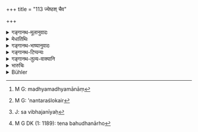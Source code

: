+++
title = "113 ज्येष्ठश् चैव"

+++

<details><summary>गङ्गानथ-मूलानुवादः</summary>

The eldest and the youngest shall receive their property according to the rule just stated; to those other than the eldest and the youngest, would belong the middlemost share.—(113)
</details>

<details><summary>मेधातिथिः</summary>

त्रिभ्यो ऽधिकपुत्रस्य ज्येष्ठकनिष्ठयोर् गुणवतोर् यथोक्तम् उद्धृत्य बहूनाम् अपि मध्यमानां[^२८५] गुणवतो मधमस्य यश् चत्वारिंशत्तमो भाग उक्तो ऽनन्तरश्लोके[^२८६] बहुभिर् अपि मध्यमैः संविभजनीयः[^२८७] । समगुणानां तु मध्यमानां सर्वेषाम् एकैकस्य पूर्ववचनाच् चत्वारिंशत्तमो भाग उक्त उद्धार्यः । **तेषां स्यान् मध्यमं धनम्** इति उभयथा वचनं व्यज्यते । मधय्मधनं यद् अनन्तरश्लोके निर्दिष्टं तत् सर्वेषां समवायेन दतव्यम् । यदि वा प्रत्येकम् एव ज्येष्ठकनिष्ठताम् अपेक्ष्य । तत्र प्रथमपक्षो निर्गुणेषु युक्तः । ते न बहुधनार्हाः[^२८८] । द्वितीयो गुणवत्स्व् एव ॥ ९.११३ ॥


[^२८८]:
     M G DK (1: 1189): tena bahudhanārho


[^२८७]:
     J: sa vibhajanīyaḥ


[^२८६]:
     M G: 'nantaraślokair


[^२८५]:
     M G: madhyamadhyamānāṃ
</details>

<details><summary>गङ्गानथ-भाष्यानुवादः</summary>

In a case where a man dies leaving more than three sons, the eldest and the youngest shall receive their shares in the manner just stated, if they are duly qualified; and (a) the ‘fortieth part’ which has been ordained ‘for the qualified middlemost’ in the preceding verse, shall be divided among the several middle ones; but (b) when all the middle ones are qualified, each of them shall receive the ‘fortieth part’ of the property. Both these methods of division are indicated by the words of the text—‘to them *would belong the middlemost share*’—*i.e*., (a) the middlemost share allotted to the middle brothers shall be given to all the middle brothel’s conjointly; or (b) every one of them shall get it, in accordance with their relative ages. The former of these would be most proper in the case of all the middle brothers being unqualified; as these do not deserve much property; and the latter method should apply to the ease where all are duly qualified—(113)
</details>

<details><summary>गङ्गानथ-टिप्पन्यः</summary>

This verse is quoted in *Vivādaratnākara* (p. 468), which adds an
explanation \[see preceding note\].
</details>

<details><summary>गङ्गानथ-तुल्य-वाक्यानि</summary>

**(verses 9.112-113)**

See Comparative notes for [Verse
9.112].
</details>

<details><summary>भारुचिः</summary>

बहुपुत्रस्य ज्येष्ठकनिष्ठयोर् गुणवतोर् यथोक्तम् उद्धृत्य निर्गुणानां बहूनाम् अपि मध्यमानां गुणवतो मध्यमस्य यश् चत्वारिंशद्भाग उक्तो ऽनन्तरश्लोके स बहुभिर् अपि च मध्यमैर् विभजनीयः । समगुणानां तु मध्यमानां सर्वेषाम् एकैकस्य पूर्ववच् च[त्वा]रिंशद् भाग उद्धार्यः ॥ ९.११३ ॥
</details>

<details><summary>Bühler</summary>

113	Both the eldest and the youngest shall take (their shares) according to (the rule just) stated (each of) those who are between the eldest and the youngest, shall have the share (prescribed for the) middlemost.
</details>
